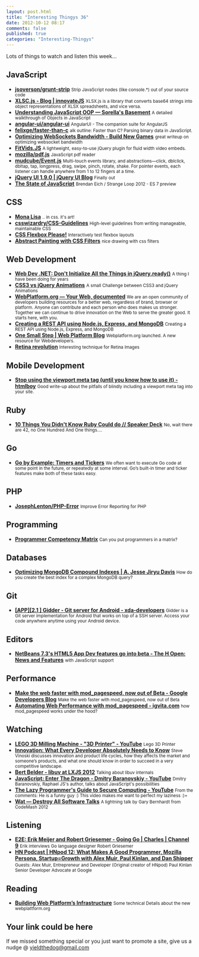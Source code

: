 ```yaml
--- 
layout: post.html 
title: "Interesting Thingys 36" 
date: 2012-10-12 08:17 
comments: false 
published: true 
categories: "Interesting-Thingys" 
--- 
```

Lots of things to watch and listen this week…

<!-- More -->

## JavaScript

- **[jsoverson/grunt-strip](https://github.com/jsoverson/grunt-strip)**
    <small>Strip JavaScript nodes (like console.*) out of your source code</small>
- **[XLSC.js - Blog | innovateJS](http://blog.innovatejs.com/?page_id=7)**
    <small>XLSX.js is a library that converts base64 strings into object representations of XLSX spreadsheets, and vice versa.</small>
- **[Understanding JavaScript OOP — Sorella's Basement](http://killdream.github.com/blog/2011/10/understanding-javascript-oop/)**
    <small>A detailed walkthrough of Objects in JavaScript</small>
- **[angular-ui/angular-ui](https://github.com/angular-ui/angular-ui)**
    <small>AngularUI - The companion suite for AngularJS </small>
- **[felixge/faster-than-c](https://github.com/felixge/faster-than-c)**
    <small>alk outline: Faster than C? Parsing binary data in JavaScript.</small>
- **[Optimizing WebSockets Bandwidth - Build New Games](http://buildnewgames.com/optimizing-websockets-bandwidth/)**
    <small>great writeup on optimizing websocket bandwidth</small>
- **[FitVids.JS](http://fitvidsjs.com/)**
    <small>A lightweight, easy-to-use jQuery plugin for fluid width video embeds.</small>
- **[mozilla/pdf.js](https://github.com/mozilla/pdf.js)**
    <small>JavaScript pdf reader</small>
- **[mudcube/Event.js](https://github.com/mudcube/Event.js)**
    <small>Multi-touch events library, and abstractions—click, dblclick, dbltap, tap, longpress, drag, swipe, pinch, rotate, shake. For pointer events, each listener can handle anywhere from 1 to 12 fingers at a time. </small>
- **[jQuery UI 1.9.0 | jQuery UI Blog](http://blog.jqueryui.com/2012/10/jquery-ui-1-9-0/)**
    <small>Finally out</small>
- **[The State of JavaScript](http://brendaneich.github.com/Strange-Loop-2012/#/)**
    <small>Brendan Eich / Strange Loop 2012 - ES 7 preview</small>
 
## CSS

- **[Mona Lisa](http://codepen.io/jaysalvat/pen/HaqBf)**
    <small>.. in css. it's art!</small>
- **[csswizardry/CSS-Guidelines](https://github.com/csswizardry/CSS-Guidelines)**
    <small>High-level guidelines from writing manageable, maintainable CSS</small>
- **[CSS Flexbox Please!](http://demo.agektmr.com/flexbox/)**
    <small>Interactively test flexbox layouts</small>
- **[Abstract Painting with CSS Filters](http://cssfilters.appspot.com/#/152003)**
    <small>nice drawing with css filters</small>
 
## Web Development

- **[Web Dev .NET: Don't Initialize All the Things in jQuery.ready()](http://www.elijahmanor.com/2012/10/dont-initialize-all-things-in.html)**
    <small>A thing I have been doing for years</small>
- **[CSS3 vs jQuery Animations](http://dev.opera.com/articles/view/css3-vs-jquery-animations/)**
    <small>A small Challenge between CSS3 and jQuery Animations</small>
- **[WebPlatform.org — Your Web, documented](http://www1.webplatform.org/)**
    <small>We are an open community of developers building resources for a better web, regardless of brand, browser or platform. Anyone can contribute and each person who does makes us stronger. Together we can continue to drive innovation on the Web to serve the greater good. It starts here, with you.</small>
- **[Creating a REST API using Node.js, Express, and MongoDB](http://coenraets.org/blog/2012/10/creating-a-rest-api-using-node-js-express-and-mongodb/?utm_source=rss)**
    <small>Creating a REST API using Node.js, Express, and MongoDB</small>
- **[One Small Step | Web Platform Blog](http://blog.webplatform.org/2012/10/one-small-step/)**
    <small>Webplatform.org launched. A new resource for Webdevelopers.</small>
- **[Retina revolution](http://blog.netvlies.nl/design-interactie/retina-revolution/)**
    <small>Interesting technique for Retina Images</small>
 
## Mobile Development

- **[Stop using the viewport meta tag (until you know how to use it) - htmlboy](http://blog.javierusobiaga.com/stop-using-the-viewport-tag-until-you-know-ho)**
    <small>Good write-up about the pitfalls of blindly including a viewport meta tag into your site. </small>
 
## Ruby

- **[10 Things You Didn't Know Ruby Could do // Speaker Deck](https://speakerdeck.com/u/jeg2/p/10-things-you-didnt-know-ruby-could-do)**
    <small>No, wait there are 42, no One Hundred And One things....</small>
 
## Go

- **[Go by Example: Timers and Tickers](http://mmcgrana.github.com/2012/09/go-by-example-timers-and-tickers.html)**
    <small>We often want to execute Go code at some point in the future, or repeatedly at some interval. Go’s built-in timer and ticker features make both of these tasks easy. </small>
 
## PHP

- **[JosephLenton/PHP-Error](https://github.com/JosephLenton/PHP-Error)**
    <small>Improve Error Reporting for PHP </small>
 
## Programming

- **[Programmer Competency Matrix](http://www.starling-software.com/employment/programmer-competency-matrix.html)**
    <small>Can you put programmers in a matrix?</small>
 
## Databases

- **[Optimizing MongoDB Compound Indexes | A. Jesse Jiryu Davis](http://emptysquare.net/blog/optimizing-mongodb-compound-indexes/)**
    <small>How do you create the best index for a complex MongoDB query?</small>
 
## Git

- **[[APP][2.1 ] Gidder - Git server for Android - xda-developers](http://forum.xda-developers.com/showthread.php?t=1870470)**
    <small>Gidder is a Git server implementation for Android that works on top of a SSH server. Access your code anywhere anytime using your Android device. </small>
 
## Editors

- **[NetBeans 7.3's HTML5 App Dev features go into beta - The H Open: News and Features](http://www.h-online.com/open/news/item/NetBeans-7-3-s-HTML5-App-Dev-features-go-into-beta-1723548.html)**
    <small>with JavaScript support</small>
 
## Performance

- **[Make the web faster with mod_pagespeed, now out of Beta - Google Developers Blog](http://googledevelopers.blogspot.co.at/2012/10/make-web-faster-with-modpagespeed-now.html)**
    <small>Make the web faster with mod_pagespeed, now out of Beta</small>
- **[Automating Web Performance with mod_pagespeed - igvita.com](http://www.igvita.com/2012/10/10/automating-web-performance-with-mod_pagespeed/)**
    <small>how mod_pagespeed works under the hood?</small>
 
## Watching

- **[LEGO 3D Milling Machine - "3D Printer" - YouTube](http://www.youtube.com/watch?v=pX1cO2XhMrg)**
    <small>Lego 3D Printer</small>
- **[Innovation: What Every Developer Absolutely Needs to Know](http://www.infoq.com/presentations/Innovation)**
    <small>Steve Vinoski discusses innovation and product life cycles, how they affects the market and someone’s products, and what one should know in order to succeed in a very competitive landscape. </small>
- **[Bert Belder - libuv at LXJS 2012](http://blog.nodejs.org/2012/09/30/bert-belder-libuv-lxjs-2012/)**
    <small>Talking about libuv internals</small>
- **[JavaScript: Enter The Dragon - Dmitry Baranovskiy - YouTube](http://www.youtube.com/watch?v=Trr95ij1358)**
    <small>Dmitry Baranovskiy, Raphael JS's author, talks about JavaScript's possibilities</small>
- **[The Lazy Programmer's Guide to Secure Computing - YouTube](http://www.youtube.com/watch?v=eL5o4PFuxTY)**
    <small>From the comments: He is a funny guy :) This video makes me﻿ want to perfect my laziness :)=</small>
- **[Wat — Destroy All Software Talks](https://www.destroyallsoftware.com/talks/wat)**
    <small>A lightning talk by Gary Bernhardt from CodeMash 2012</small>
 
## Listening

- **[E2E: Erik Meijer and Robert Griesemer - Going Go | Charles | Channel 9](http://channel9.msdn.com/Blogs/Charles/Erik-Meijer-and-Robert-Griesemer-Go)**
    <small>Erik interviews Go language designer Robert Griesemer</small>
- **[HN Podcast | HNpod 12: What Makes A Good Programmer, Mozilla Persona, Startup=Growth with Alex Muir, Paul Kinlan, and Dan Shipper](http://www.hnpod.com/episodes/hnpod-12-what-makes-a-good-programmer-mozilla-persona-startup-growth-with-alex-muir-paul-kinlan-and-dan-shipper)**
    <small>Guests: Alex Muir, Entrepreneur and Developer (Original creator of HNpod) Paul Kinlan Senior Developer Advocate at Google </small>
 
## Reading

- **[Building Web Platform’s Infrastructure](http://blog.webplatform.org/2012/10/building-web-platforms-infrastructure/)**
    <small>Some technical Details about the new webplattform.org</small>
 
## Your link could be here

If we missed something special or you just want to promote a site, give us a nudge @ <a href='&#109;&#97;&#105;&#108;t&#111;&#58;%7&#57;&#105;eld&#116;%68%65do%67&#64;gmail&#37;2&#69;c&#37;6&#70;m'>y&#105;eldt&#104;&#101;dog&#64;&#103;mail&#46;&#99;&#111;m</a>
